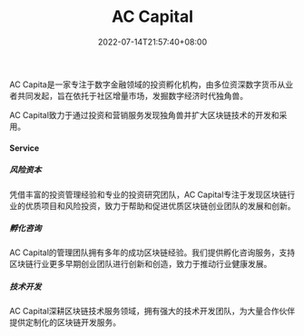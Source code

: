 ﻿---
weight: 
title: "AC Capital"
description: "致力于发掘数字经济时代独角兽"
date: 2022-07-14T21:57:40+08:00
lastmod: 2022-07-14T16:45:40+08:00
draft: false
authors: ["MineW"]
featuredImage: "ac-capital.jpeg"
link: "https://accapital.io/"
tags: ["投资机构","AC Capital"]
categories: ["navigation"]
navigation: ["投资机构"]
lightgallery: true
toc: true
pinned: false
recommend: false
recommend1: false
---
AC Capita是一家专注于数字金融领域的投资孵化机构，由多位资深数字货币从业者共同发起，旨在依托于社区增量市场，发掘数字经济时代独角兽。

‎AC Capital致力于通过投资和营销服务发现独角兽并扩大区块链技术的开发和采用。‎

#### Service


##### ‎风险资本‎
‎凭借丰富的投资管理经验和专业的投资研究团队，AC Capital专注于发现区块链行业的优质项目和风险投资，致力于帮助和促进优质区块链创业团队的发展和创新。‎


##### ‎孵化咨询‎
‎AC Capital的管理团队拥有多年的成功区块链经验。我们提供孵化咨询服务，支持区块链行业更多早期创业团队进行创新和创造，致力于推动行业健康发展。‎


##### ‎技术开发‎
‎AC Capital深耕区块链技术服务领域，拥有强大的技术开发团队，为大量合作伙伴提供定制化的区块链开发服务。